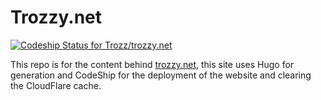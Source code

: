 # Trozzy.net

[ ![Codeship Status for Trozz/trozzy.net](https://codeship.com/projects/5aa10e30-2454-0134-3ff5-3a36b972b11f/status?branch=master)](https://codeship.com/projects/161430)

This repo is for the content behind [trozzy.net](https://www.trozzy.net), this site uses Hugo for generation and CodeShip for the deployment of the website and clearing the CloudFlare cache.
